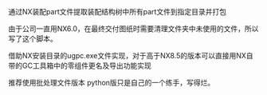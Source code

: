 通过NX装配part文件提取装配结构树中所有part文件到指定目录并打包

由于公司一直用NX6.0，在最终交付图纸时需要清理文件夹中未使用的文件，所以写了这个脚本。



借助NX安装目录的ugpc.exe文件实现，对于高于NX8.5的版本可以直接用NX自带的GC工具箱中的零组件更名及导出功能实现

推荐使用批处理文件版本
python版只是自己的一个练手，写得烂。
